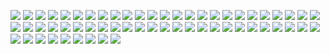 ![](https://moyi-image.oss-cn-guangzhou.aliyuncs.com/img01/202407050250645.jpg)
![](https://moyi-image.oss-cn-guangzhou.aliyuncs.com/img01/202407050250644.jpg)
![](https://moyi-image.oss-cn-guangzhou.aliyuncs.com/img01/202407050250643.jpg)
![](https://moyi-image.oss-cn-guangzhou.aliyuncs.com/img01/202407050250642.jpg)
![](https://moyi-image.oss-cn-guangzhou.aliyuncs.com/img01/202407050250641.jpg)
![](https://moyi-image.oss-cn-guangzhou.aliyuncs.com/img01/202407050250640.jpg)
![](https://moyi-image.oss-cn-guangzhou.aliyuncs.com/img01/202407050250639.jpg)
![](https://moyi-image.oss-cn-guangzhou.aliyuncs.com/img01/202407050250638.jpg)
![](https://moyi-image.oss-cn-guangzhou.aliyuncs.com/img01/202407050250637.jpg)
![](https://moyi-image.oss-cn-guangzhou.aliyuncs.com/img01/202407050250636.jpg)
![](https://moyi-image.oss-cn-guangzhou.aliyuncs.com/img01/202407050250635.jpg)
![](https://moyi-image.oss-cn-guangzhou.aliyuncs.com/img01/202407050250634.jpg)
![](https://moyi-image.oss-cn-guangzhou.aliyuncs.com/img01/202407050250633.jpg)
![](https://moyi-image.oss-cn-guangzhou.aliyuncs.com/img01/202407050250632.jpg)
![](https://moyi-image.oss-cn-guangzhou.aliyuncs.com/img01/202407050250631.jpg)
![](https://moyi-image.oss-cn-guangzhou.aliyuncs.com/img01/202407050250630.jpg)
![](https://moyi-image.oss-cn-guangzhou.aliyuncs.com/img01/202407050250629.jpg)
![](https://moyi-image.oss-cn-guangzhou.aliyuncs.com/img01/202407050250628.jpg)
![](https://moyi-image.oss-cn-guangzhou.aliyuncs.com/img01/202407050250627.jpg)
![](https://moyi-image.oss-cn-guangzhou.aliyuncs.com/img01/202407050250626.jpg)
![](https://moyi-image.oss-cn-guangzhou.aliyuncs.com/img01/202407050250625.jpg)
![](https://moyi-image.oss-cn-guangzhou.aliyuncs.com/img01/202407050250624.jpg)
![](https://moyi-image.oss-cn-guangzhou.aliyuncs.com/img01/202407050250622.jpg)
![](https://moyi-image.oss-cn-guangzhou.aliyuncs.com/img01/202407050250621.jpg)
![](https://moyi-image.oss-cn-guangzhou.aliyuncs.com/img01/202407050250620.jpg)
![](https://moyi-image.oss-cn-guangzhou.aliyuncs.com/img01/202407050250619.jpg)
![](https://moyi-image.oss-cn-guangzhou.aliyuncs.com/img01/202407050250618.jpg)
![](https://moyi-image.oss-cn-guangzhou.aliyuncs.com/img01/202407050250617.jpg)
![](https://moyi-image.oss-cn-guangzhou.aliyuncs.com/img01/202407050250616.jpg)
![](https://moyi-image.oss-cn-guangzhou.aliyuncs.com/img01/202407050250615.jpg)
![](https://moyi-image.oss-cn-guangzhou.aliyuncs.com/img01/202407050250614.jpg)
![](https://moyi-image.oss-cn-guangzhou.aliyuncs.com/img01/202407050250613.jpg)
![](https://moyi-image.oss-cn-guangzhou.aliyuncs.com/img01/202407050250612.jpg)
![](https://moyi-image.oss-cn-guangzhou.aliyuncs.com/img01/202407050250611.jpg)
![](https://moyi-image.oss-cn-guangzhou.aliyuncs.com/img01/202407050250610.jpg)
![](https://moyi-image.oss-cn-guangzhou.aliyuncs.com/img01/202407050250609.jpg)
![](https://moyi-image.oss-cn-guangzhou.aliyuncs.com/img01/202407050250608.jpg)
![](https://moyi-image.oss-cn-guangzhou.aliyuncs.com/img01/202407050250607.jpg)
![](https://moyi-image.oss-cn-guangzhou.aliyuncs.com/img01/202407050250606.jpg)
![](https://moyi-image.oss-cn-guangzhou.aliyuncs.com/img01/202407050250605.jpg)
![](https://moyi-image.oss-cn-guangzhou.aliyuncs.com/img01/202407050250604.jpg)
![](https://moyi-image.oss-cn-guangzhou.aliyuncs.com/img01/202407050250603.jpg)
![](https://moyi-image.oss-cn-guangzhou.aliyuncs.com/img01/202407050250602.jpg)
![](https://moyi-image.oss-cn-guangzhou.aliyuncs.com/img01/202407050250601.jpg)
![](https://moyi-image.oss-cn-guangzhou.aliyuncs.com/img01/202407050250600.jpg)
![](https://moyi-image.oss-cn-guangzhou.aliyuncs.com/img01/202407050250599.jpg)
![](https://moyi-image.oss-cn-guangzhou.aliyuncs.com/img01/202407050250598.jpg)
![](https://moyi-image.oss-cn-guangzhou.aliyuncs.com/img01/202407050250597.jpg)
![](https://moyi-image.oss-cn-guangzhou.aliyuncs.com/img01/202407050250596.jpg)
![](https://moyi-image.oss-cn-guangzhou.aliyuncs.com/img01/202407050250595.jpg)
![](https://moyi-image.oss-cn-guangzhou.aliyuncs.com/img01/202407050250594.jpg)
![](https://moyi-image.oss-cn-guangzhou.aliyuncs.com/img01/202407050250593.jpg)
![](https://moyi-image.oss-cn-guangzhou.aliyuncs.com/img01/202407050250592.jpg)
![](https://moyi-image.oss-cn-guangzhou.aliyuncs.com/img01/202407050250591.jpg)
![](https://moyi-image.oss-cn-guangzhou.aliyuncs.com/img01/202407050250590.jpg)
![](https://moyi-image.oss-cn-guangzhou.aliyuncs.com/img01/202407050250589.jpg)
![](https://moyi-image.oss-cn-guangzhou.aliyuncs.com/img01/202407050250588.jpg)
![](https://moyi-image.oss-cn-guangzhou.aliyuncs.com/img01/202407050250587.jpg)
![](https://moyi-image.oss-cn-guangzhou.aliyuncs.com/img01/202407050250586.jpg)